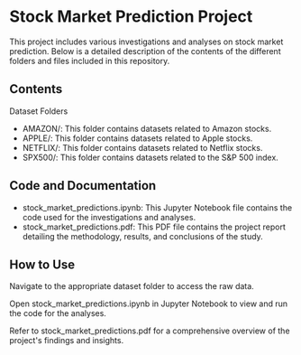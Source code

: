 # Stock Market Prediction Project

This project includes various investigations and analyses on stock market prediction. Below is a detailed description of the contents of the different folders and files included in this repository.
## Contents

Dataset Folders
+ AMAZON/: This folder contains datasets related to Amazon stocks.
+ APPLE/: This folder contains datasets related to Apple stocks.
+ NETFLIX/: This folder contains datasets related to Netflix stocks.
+ SPX500/: This folder contains datasets related to the S&P 500 index.

## Code and Documentation

+ stock_market_predictions.ipynb: This Jupyter Notebook file contains the code used for the investigations and analyses.
+ stock_market_predictions.pdf: This PDF file contains the project report detailing the methodology, results, and conclusions of the study.

## How to Use

Navigate to the appropriate dataset folder to access the raw data.

Open stock_market_predictions.ipynb in Jupyter Notebook to view and run the code for the analyses.

Refer to stock_market_predictions.pdf for a comprehensive overview of the project's findings and insights.
